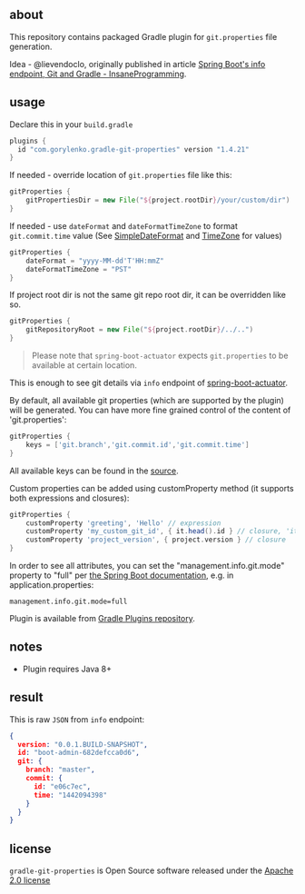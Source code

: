## about

This repository contains packaged Gradle plugin for `git.properties` file generation.

Idea - @lievendoclo, originally published in article [Spring Boot's info endpoint, Git and Gradle - InsaneProgramming](http://www.insaneprogramming.be/article/2014/08/15/spring-boot-info-git/).

## usage

Declare this in your `build.gradle`

```groovy
plugins {
  id "com.gorylenko.gradle-git-properties" version "1.4.21"
}
```

If needed - override location of `git.properties` file like this:
```groovy
gitProperties {
    gitPropertiesDir = new File("${project.rootDir}/your/custom/dir")
}
```

If needed - use `dateFormat` and `dateFormatTimeZone` to format `git.commit.time` value (See [SimpleDateFormat](http://docs.oracle.com/javase/7/docs/api/java/text/SimpleDateFormat.html) and [TimeZone](http://docs.oracle.com/javase/7/docs/api/java/util/TimeZone.html) for values)
```groovy
gitProperties {
    dateFormat = "yyyy-MM-dd'T'HH:mmZ"
    dateFormatTimeZone = "PST"
}
```

If project root dir is not the same git repo root dir, it can be overridden like so.
```groovy
gitProperties {
    gitRepositoryRoot = new File("${project.rootDir}/../..")
}
```

> Please note that `spring-boot-actuator` expects `git.properties` to be available at certain location.

This is enough to see git details via `info` endpoint of [spring-boot-actuator](http://docs.spring.io/spring-boot/docs/current/reference/htmlsingle/#production-ready).

By default, all available git properties (which are supported by the plugin) will be generated. You can have more fine grained control of the content of 'git.properties':
```groovy
gitProperties {
    keys = ['git.branch','git.commit.id','git.commit.time']
}
```
All available keys can be found in the [source](https://github.com/n0mer/gradle-git-properties/blob/master/src/main/groovy/com/gorylenko/GitPropertiesPlugin.groovy).

Custom properties can be added using customProperty method (it supports both expressions and closures):
```groovy
gitProperties {
    customProperty 'greeting', 'Hello' // expression
    customProperty 'my_custom_git_id', { it.head().id } // closure, 'it' is an instance of org.ajoberstar.grgit.Grgit
    customProperty 'project_version', { project.version } // closure
}
```

In order to see all attributes, you can set the "management.info.git.mode" property to "full" per [the Spring Boot documentation](https://docs.spring.io/spring-boot/docs/current/reference/html/production-ready-endpoints.html#production-ready-application-info-git), e.g. in application.properties:

`management.info.git.mode=full`

Plugin is available from [Gradle Plugins repository](https://plugins.gradle.org/plugin/com.gorylenko.gradle-git-properties).

## notes
* Plugin requires Java 8+

## result

This is raw `JSON` from `info` endpoint:

```json
{
  version: "0.0.1.BUILD-SNAPSHOT",
  id: "boot-admin-682defcca0d6",
  git: {
    branch: "master",
    commit: {
      id: "e06c7ec",
      time: "1442094398"
    }
  }
}
```

## license

`gradle-git-properties` is Open Source software released under the [Apache 2.0 license](http://www.apache.org/licenses/LICENSE-2.0.html)
